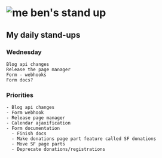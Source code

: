 # ![me](https://avatars2.githubusercontent.com/u/5232044?s=50&v=4) ben's stand up

## My daily stand-ups
 
### Wednesday

    Blog api changes
    Release the page manager
    Form - webhooks
    Form docs?
    
### Priorities

    - Blog api changes
    - Form webhook
    - Release page manager
    - Calendar ajaxification
    - Form documentation
      - Finish docs
      - Make donations page part feature called SF donations
      - Move SF page parts
      - Deprecate donations/registrations
      
